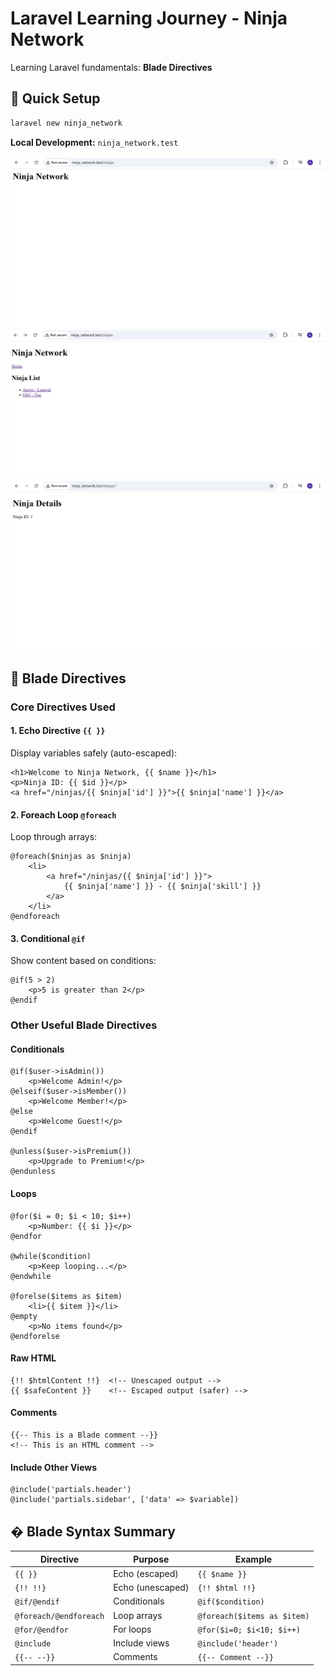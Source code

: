# Laravel Learning Journey - Ninja Network

Learning Laravel fundamentals: **Blade Directives**

## 🚀 Quick Setup

```bash
laravel new ninja_network
```

**Local Development:** `ninja_network.test`

![Project Preview](previews/image.png)
![Route Wildcards](previews/image1.png)
![View Data](previews/image2.png)

## 🎯 Blade Directives

### Core Directives Used

#### 1. Echo Directive `{{ }}`
Display variables safely (auto-escaped):
```blade
<h1>Welcome to Ninja Network, {{ $name }}</h1>
<p>Ninja ID: {{ $id }}</p>
<a href="/ninjas/{{ $ninja['id'] }}">{{ $ninja['name'] }}</a>
```

#### 2. Foreach Loop `@foreach`
Loop through arrays:
```blade
@foreach($ninjas as $ninja)
    <li>
        <a href="/ninjas/{{ $ninja['id'] }}">
            {{ $ninja['name'] }} - {{ $ninja['skill'] }}
        </a>
    </li>
@endforeach
```

#### 3. Conditional `@if`
Show content based on conditions:
```blade
@if(5 > 2)
    <p>5 is greater than 2</p>
@endif
```

### Other Useful Blade Directives

#### Conditionals
```blade
@if($user->isAdmin())
    <p>Welcome Admin!</p>
@elseif($user->isMember())
    <p>Welcome Member!</p>
@else
    <p>Welcome Guest!</p>
@endif

@unless($user->isPremium())
    <p>Upgrade to Premium!</p>
@endunless
```

#### Loops
```blade
@for($i = 0; $i < 10; $i++)
    <p>Number: {{ $i }}</p>
@endfor

@while($condition)
    <p>Keep looping...</p>
@endwhile

@forelse($items as $item)
    <li>{{ $item }}</li>
@empty
    <p>No items found</p>
@endforelse
```

#### Raw HTML
```blade
{!! $htmlContent !!}  <!-- Unescaped output -->
{{ $safeContent }}    <!-- Escaped output (safer) -->
```

#### Comments
```blade
{{-- This is a Blade comment --}}
<!-- This is an HTML comment -->
```

#### Include Other Views
```blade
@include('partials.header')
@include('partials.sidebar', ['data' => $variable])
```

## �️ Blade Syntax Summary

| Directive | Purpose | Example |
|-----------|---------|---------|
| `{{ }}` | Echo (escaped) | `{{ $name }}` |
| `{!! !!}` | Echo (unescaped) | `{!! $html !!}` |
| `@if/@endif` | Conditionals | `@if($condition)` |
| `@foreach/@endforeach` | Loop arrays | `@foreach($items as $item)` |
| `@for/@endfor` | For loops | `@for($i=0; $i<10; $i++)` |
| `@include` | Include views | `@include('header')` |
| `{{-- --}}` | Comments | `{{-- Comment --}}` |

